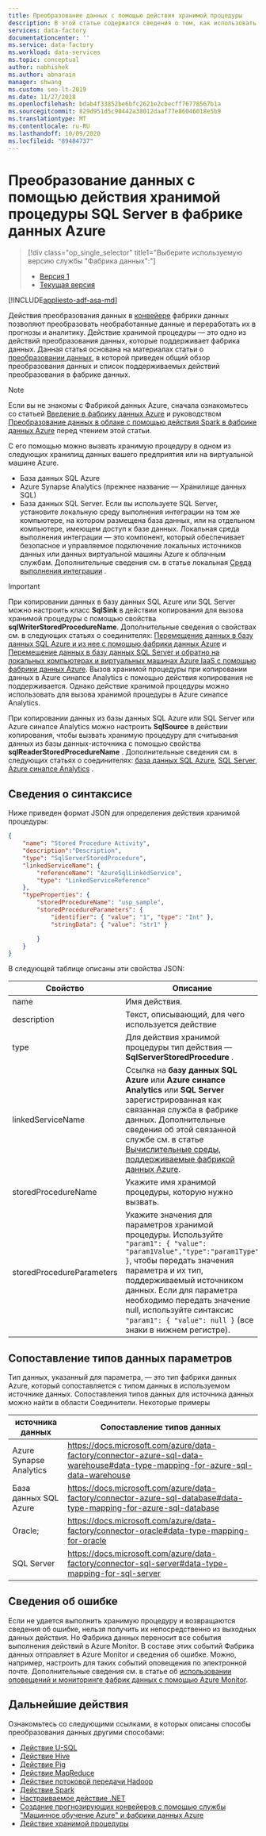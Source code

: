 ```yaml
---
title: Преобразование данных с помощью действия хранимой процедуры
description: В этой статье содержатся сведения о том, как использовать действия хранимой процедуры SQL Server для вызова хранимой процедуры в базе данных SQL Azure или хранилище данных из конвейера фабрики данных.
services: data-factory
documentationcenter: ''
ms.service: data-factory
ms.workload: data-services
ms.topic: conceptual
author: nabhishek
ms.author: abnarain
manager: shwang
ms.custom: seo-lt-2019
ms.date: 11/27/2018
ms.openlocfilehash: bdab4f33852be6bfc2621e2cbecff76778567b1a
ms.sourcegitcommit: 829d951d5c90442a38012daaf77e86046018e5b9
ms.translationtype: MT
ms.contentlocale: ru-RU
ms.lasthandoff: 10/09/2020
ms.locfileid: "89484737"
---
```

# <a name="transform-data-by-using-the-sql-server-stored-procedure-activity-in-azure-data-factory"></a>Преобразование данных с помощью действия хранимой процедуры SQL Server в фабрике данных Azure
> [!div class="op_single_selector" title1="Выберите используемую версию службы "Фабрика данных":"]
> * [Версия 1](v1/data-factory-stored-proc-activity.md)
> * [Текущая версия](transform-data-using-stored-procedure.md)

[!INCLUDE[appliesto-adf-asa-md](includes/appliesto-adf-asa-md.md)]

Действия преобразования данных в [конвейере](concepts-pipelines-activities.md) фабрики данных позволяют преобразовать необработанные данные и переработать их в прогнозы и аналитику. Действие хранимой процедуры — это одно из действий преобразования данных, которые поддерживает фабрика данных. Данная статья основана на материалах статьи о [преобразовании данных](transform-data.md), в которой приведен общий обзор преобразования данных и список поддерживаемых действий преобразования в фабрике данных.

> [!NOTE]
> Если вы не знакомы с Фабрикой данных Azure, сначала ознакомьтесь со статьей [Введение в фабрику данных Azure](introduction.md) и руководством [Преобразование данных в облаке с помощью действия Spark в фабрике данных Azure](tutorial-transform-data-spark-powershell.md) перед чтением этой статьи. 

C его помощью можно вызвать хранимую процедуру в одном из следующих хранилищ данных вашего предприятия или на виртуальной машине Azure. 

- База данных SQL Azure
- Azure Synapse Analytics (прежнее название — Хранилище данных SQL)
- База данных SQL Server.  Если вы используете SQL Server, установите локальную среду выполнения интеграции на том же компьютере, на котором размещена база данных, или на отдельном компьютере, имеющем доступ к базе данных. Локальная среда выполнения интеграции — это компонент, который обеспечивает безопасное и управляемое подключение локальных источников данных или данных виртуальной машины Azure к облачным службам. Дополнительные сведения см. в статье локальная [Среда выполнения интеграции](create-self-hosted-integration-runtime.md) .

> [!IMPORTANT]
> При копировании данных в базу данных SQL Azure или SQL Server можно настроить класс **SqlSink** в действии копирования для вызова хранимой процедуры с помощью свойства **sqlWriterStoredProcedureName**. Дополнительные сведения о свойствах см. в следующих статьях о соединителях: [Перемещение данных в базу данных SQL Azure и из нее с помощью фабрики данных Azure](connector-azure-sql-database.md) и [Перемещение данных в базу данных SQL Server и обратно на локальных компьютерах и виртуальных машинах Azure IaaS с помощью фабрики данных Azure](connector-sql-server.md). Вызов хранимой процедуры при копировании данных в Azure синапсе Analytics с помощью действия копирования не поддерживается. Однако действие хранимой процедуры можно использовать для вызова хранимой процедуры в Azure синапсе Analytics. 
>
> При копировании данных из базы данных SQL Azure или SQL Server или Azure синапсе Analytics можно настроить **SqlSource** в действии копирования, чтобы вызвать хранимую процедуру для считывания данных из базы данных-источника с помощью свойства **sqlReaderStoredProcedureName** . Дополнительные сведения см. в следующих статьях о соединителях: [база данных SQL Azure](connector-azure-sql-database.md), [SQL Server](connector-sql-server.md), [Azure синапсе Analytics](connector-azure-sql-data-warehouse.md) .          

 

## <a name="syntax-details"></a>Сведения о синтаксисе
Ниже приведен формат JSON для определения действия хранимой процедуры:

```json
{
    "name": "Stored Procedure Activity",
    "description":"Description",
    "type": "SqlServerStoredProcedure",
    "linkedServiceName": {
        "referenceName": "AzureSqlLinkedService",
        "type": "LinkedServiceReference"
    },
    "typeProperties": {
        "storedProcedureName": "usp_sample",
        "storedProcedureParameters": {
            "identifier": { "value": "1", "type": "Int" },
            "stringData": { "value": "str1" }

        }
    }
}
```

В следующей таблице описаны эти свойства JSON:

| Свойство                  | Описание                              | Обязательно |
| ------------------------- | ---------------------------------------- | -------- |
| name                      | Имя действия.                     | Да      |
| description               | Текст, описывающий, для чего используется действие | Нет       |
| type                      | Для действия хранимой процедуры тип действия — **SqlServerStoredProcedure** . | Да      |
| linkedServiceName         | Ссылка на **базу данных SQL Azure** или **Azure синапсе Analytics** или **SQL Server** зарегистрированная как связанная служба в фабрике данных. Дополнительные сведения об этой связанной службе см. в статье [Вычислительные среды, поддерживаемые фабрикой данных Azure](compute-linked-services.md). | Да      |
| storedProcedureName       | Укажите имя хранимой процедуры, которую нужно вызвать. | Да      |
| storedProcedureParameters | Укажите значения для параметров хранимой процедуры. Используйте `"param1": { "value": "param1Value","type":"param1Type" }`, чтобы передать значения параметра и их тип, поддерживаемый источником данных. Если для параметра необходимо передать значение null, используйте синтаксис `"param1": { "value": null }` (все знаки в нижнем регистре). | Нет       |

## <a name="parameter-data-type-mapping"></a>Сопоставление типов данных параметров
Тип данных, указанный для параметра, — это тип фабрики данных Azure, который сопоставляется с типом данных в используемом источнике данных. Сопоставления типов данных для источника данных можно найти в области Соединители. Некоторые примеры

| источника данных          | Сопоставление типов данных |
| ---------------------|-------------------|
| Azure Synapse Analytics | https://docs.microsoft.com/azure/data-factory/connector-azure-sql-data-warehouse#data-type-mapping-for-azure-sql-data-warehouse |
| База данных SQL Azure   | https://docs.microsoft.com/azure/data-factory/connector-azure-sql-database#data-type-mapping-for-azure-sql-database | 
| Oracle;               | https://docs.microsoft.com/azure/data-factory/connector-oracle#data-type-mapping-for-oracle |
| SQL Server           | https://docs.microsoft.com/azure/data-factory/connector-sql-server#data-type-mapping-for-sql-server |


## <a name="error-info"></a>Сведения об ошибке

Если не удается выполнить хранимую процедуру и возвращаются сведения об ошибке, нельзя получить их непосредственно из выходных данных действия. Но Фабрика данных переносит все события выполнения действий в Azure Monitor. В составе этих событий Фабрика данных отправляет в Azure Monitor и сведения об ошибке. Можно, например, настроить для таких событий оповещения по электронной почте. Дополнительные сведения см. в статье об [использовании оповещений и мониторинге фабрик данных с помощью Azure Monitor](monitor-using-azure-monitor.md).

## <a name="next-steps"></a>Дальнейшие действия
Ознакомьтесь со следующими ссылками, в которых описаны способы преобразования данных другими способами: 

* [Действие U-SQL](transform-data-using-data-lake-analytics.md)
* [Действие Hive](transform-data-using-hadoop-hive.md)
* [Действие Pig](transform-data-using-hadoop-pig.md)
* [Действие MapReduce](transform-data-using-hadoop-map-reduce.md)
* [Действие потоковой передачи Hadoop](transform-data-using-hadoop-streaming.md)
* [Действие Spark](transform-data-using-spark.md)
* [Настраиваемое действие .NET](transform-data-using-dotnet-custom-activity.md)
* [Создание прогнозирующих конвейеров с помощью службы "Машинное обучение Azure" и фабрики данных Azure](transform-data-using-machine-learning.md)
* [Действие хранимой процедуры](transform-data-using-stored-procedure.md)
